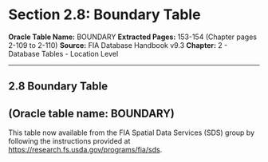 # Section 2.8: Boundary Table
**Oracle Table Name:** BOUNDARY
**Extracted Pages:** 153-154 (Chapter pages 2-109 to 2-110)
**Source:** FIA Database Handbook v9.3
**Chapter:** 2 - Database Tables - Location Level

---

## 2.8 Boundary Table

## (Oracle table name: BOUNDARY)

This table now available from the FIA Spatial Data Services (SDS) group by following the instructions provided at https://research.fs.usda.gov/programs/fia/sds.
